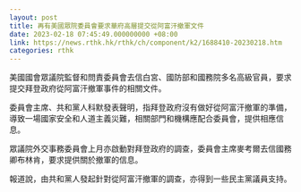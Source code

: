 ```yaml
---
layout: post
title: 再有美國眾院委員會要求華府高層提交從阿富汗撤軍文件
date: 2023-02-18 07:45:49.000000000 +08:00
link: https://news.rthk.hk/rthk/ch/component/k2/1688410-20230218.htm
categories: rthk
---
```


美國國會眾議院監督和問責委員會去信白宮、國防部和國務院多名高級官員，要求提交拜登政府從阿富汗撤軍事件的相關文件。
 
委員會主席、共和黨人科默發表聲明，指拜登政府沒有做好從阿富汗撤軍的準備，導致一場國家安全和人道主義災難，相關部門和機構應配合委員會，提供相應信息。
 
眾議院外交事務委員會上月亦啟動對拜登政府的調查，委員會主席麥考爾去信國務卿布林肯，要求提供關於撤軍的信息。 

報道說，由共和黨人發起針對從阿富汗撤軍的調查，亦得到一些民主黨議員支持。
